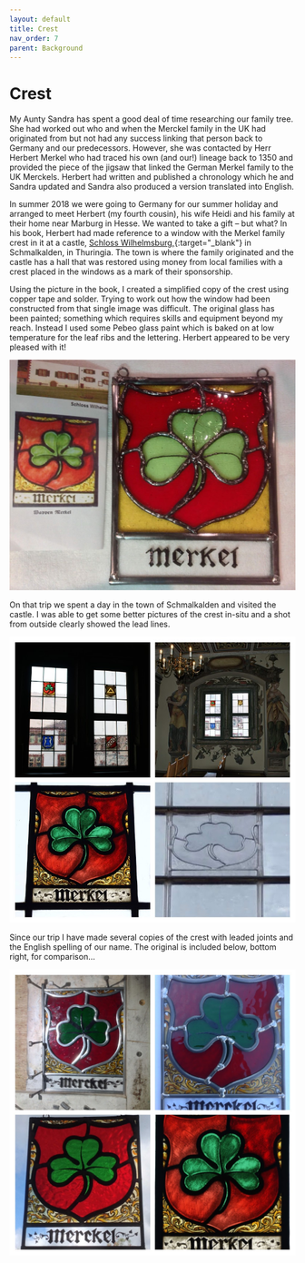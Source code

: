 ```yaml
---
layout: default
title: Crest
nav_order: 7
parent: Background
---
```


# Crest

My Aunty Sandra has spent a good deal of time researching our family tree. She had worked out who and when the Merckel family in the UK had originated from but not had any success linking that person back to Germany and our predecessors. However, she was contacted by Herr Herbert Merkel who had traced his own (and our!) lineage back to 1350 and provided the piece of the jigsaw that linked the German Merkel family to the UK Merckels. Herbert had written and published a chronology which he and Sandra updated and Sandra also produced a version translated into English.

In summer 2018 we were going to Germany for our summer holiday and arranged to meet Herbert (my fourth cousin), his wife Heidi and his family at their home near Marburg in Hesse. We wanted to take a gift – but what? In his book, Herbert had made reference to a window with the Merkel family crest in it at a castle, [Schloss Wilhelmsburg,](https://www.museumwilhelmsburg.de/){:target="_blank"} in Schmalkalden, in Thuringia. The town is where the family originated and the castle has a hall that was restored using money from local families with a crest placed in the windows as a mark of their sponsorship. 

Using the picture in the book, I created a simplified copy of the crest using copper tape and solder. Trying to work out how the window had been constructed from that single image was difficult. The original glass has been painted; something which requires skills and equipment beyond my reach. Instead I used some Pebeo glass paint which is baked on at low temperature for the leaf ribs and the lettering. Herbert appeared to be very pleased with it!

![Merkel Crest](/images/merkel1.jpg)

On that trip we spent a day in the town of Schmalkalden and visited the castle. I was able to get some better pictures of the crest in-situ and a shot from outside clearly showed the lead lines. 

![Merkel Crest](/images/merkel2.jpg)

Since our trip I have made several copies of the crest with leaded joints and the English spelling of our name. The original is included below, bottom right, for comparison...

![Merkel Crest](/images/merckel.jpg)


